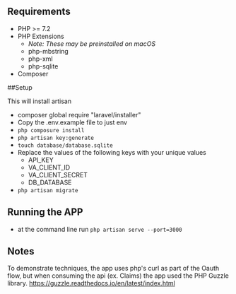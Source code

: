 ## Requirements
- PHP >= 7.2
- PHP Extensions
  - *Note: These may be preinstalled on macOS*
  - php-mbstring
  - php-xml
  - php-sqlite
- Composer

##Setup

This will install artisan
- composer global require "laravel/installer"
- Copy the .env.example file to just env
- `php composure install`
- `php artisan key:generate`
- `touch database/database.sqlite`
- Replace the values of the following keys with your unique values
  - API_KEY
  - VA_CLIENT_ID
  - VA_CLIENT_SECRET
  - DB_DATABASE
- `php artisan migrate`

## Running the APP
- at the command line run `php artisan serve --port=3000`


## Notes
To demonstrate techniques, the app uses php's curl as part of the Oauth flow, but when consuming the api (ex. Claims) the app used the PHP Guzzle library. https://guzzle.readthedocs.io/en/latest/index.html
